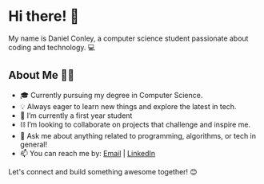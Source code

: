 # Hi there! 👋

My name is Daniel Conley, a computer science student passionate about coding and technology. 💻

## About Me 🧑‍💻

- 🎓 Currently pursuing my degree in Computer Science.
- 💡 Always eager to learn new things and explore the latest in tech.
- 🌱 I’m currently a first year student
- ⛓️ I’m looking to collaborate on projects that challenge and inspire me.
- 💬 Ask me about anything related to programming, algorithms, or tech in general!
- 📫 You can reach me by: [Email](mailto:danielbraydenconley@gmail.com) | [LinkedIn](https://www.linkedin.com/in/danielbraydenconley/)


Let's connect and build something awesome together! 😊
